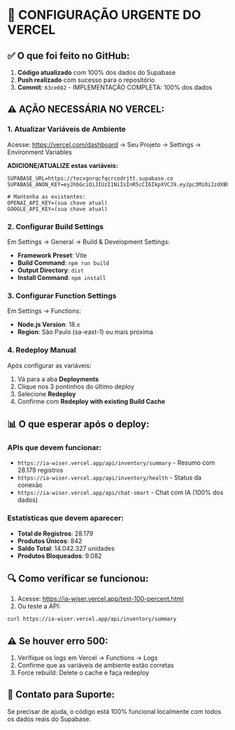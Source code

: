 # 🚨 CONFIGURAÇÃO URGENTE DO VERCEL

## ✅ O que foi feito no GitHub:
1. **Código atualizado** com 100% dos dados do Supabase
2. **Push realizado** com sucesso para o repositório
3. **Commit**: `63ce082` - IMPLEMENTAÇÃO COMPLETA: 100% dos dados

## ⚠️ AÇÃO NECESSÁRIA NO VERCEL:

### 1. Atualizar Variáveis de Ambiente
Acesse: https://vercel.com/dashboard → Seu Projeto → Settings → Environment Variables

**ADICIONE/ATUALIZE estas variáveis:**

```env
SUPABASE_URL=https://tecvgnrqcfqcrcodrjtt.supabase.co
SUPABASE_ANON_KEY=eyJhbGciOiJIUzI1NiIsInR5cCI6IkpXVCJ9.eyJpc3MiOiJzdXBhYmFzZSIsInJlZiI6InRlY3ZnbnJxY2ZxY3Jjb2RyanR0Iiwicm9sZSI6ImFub24iLCJpYXQiOjE3NTcxNzYyNzUsImV4cCI6MjA3Mjc1MjI3NX0.zj1LLK8iDRCDq9SpedhTwZNnSOdG3WNc9nH5xBBcx1A

# Mantenha as existentes:
OPENAI_API_KEY=(sua chave atual)
GOOGLE_API_KEY=(sua chave atual)
```

### 2. Configurar Build Settings
Em Settings → General → Build & Development Settings:

- **Framework Preset**: Vite
- **Build Command**: `npm run build`
- **Output Directory**: `dist`
- **Install Command**: `npm install`

### 3. Configurar Function Settings
Em Settings → Functions:

- **Node.js Version**: 18.x
- **Region**: São Paulo (sa-east-1) ou mais próxima

### 4. Redeploy Manual
Após configurar as variáveis:

1. Vá para a aba **Deployments**
2. Clique nos 3 pontinhos do último deploy
3. Selecione **Redeploy**
4. Confirme com **Redeploy with existing Build Cache**

## 📊 O que esperar após o deploy:

### APIs que devem funcionar:
- `https://ia-wiser.vercel.app/api/inventory/summary` - Resumo com 28.179 registros
- `https://ia-wiser.vercel.app/api/inventory/health` - Status da conexão
- `https://ia-wiser.vercel.app/api/chat-smart` - Chat com IA (100% dos dados)

### Estatísticas que devem aparecer:
- **Total de Registros**: 28.179
- **Produtos Únicos**: 842
- **Saldo Total**: 14.042.327 unidades
- **Produtos Bloqueados**: 9.082

## 🔍 Como verificar se funcionou:

1. Acesse: https://ia-wiser.vercel.app/test-100-percent.html
2. Ou teste a API: 
```bash
curl https://ia-wiser.vercel.app/api/inventory/summary
```

## ⚠️ Se houver erro 500:
1. Verifique os logs em Vercel → Functions → Logs
2. Confirme que as variáveis de ambiente estão corretas
3. Force rebuild: Delete o cache e faça redeploy

## 📱 Contato para Suporte:
Se precisar de ajuda, o código está 100% funcional localmente com todos os dados reais do Supabase.